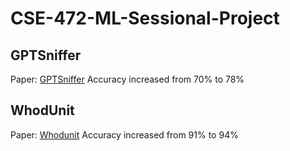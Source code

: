 # CSE-472-ML-Sessional-Project

## GPTSniffer

Paper: [GPTSniffer](https://www.sciencedirect.com/science/article/pii/S0164121224001043)
Accuracy increased from 70% to 78%

## WhodUnit

Paper: [Whodunit](https://arxiv.org/pdf/2403.04013)
Accuracy increased from 91% to 94%
